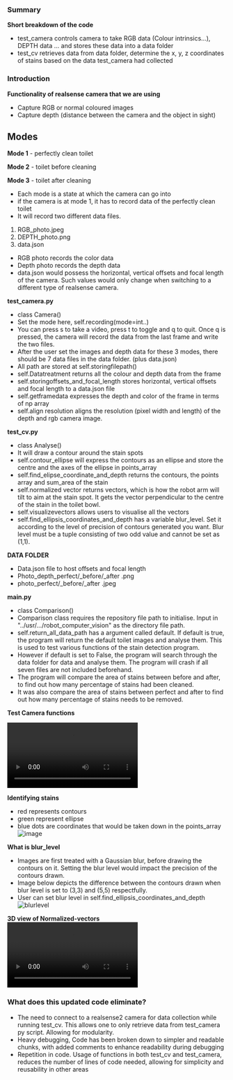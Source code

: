 ### Summary
**Short breakdown of the code**
- test_camera controls camera to take RGB data (Colour intrinsics...), DEPTH data ... and stores these data into a data folder
- test_cv retrieves data from data folder, determine the x, y, z coordinates of stains based on the data test_camera had collected
### Introduction

**Functionality of realsense camera that we are using**
- Capture RGB or normal coloured images
- Capture depth (distance between the camera and the object in sight)


## Modes
**Mode 1** - perfectly clean toilet

**Mode 2** - toilet before cleaning

**Mode 3** - toilet after cleaning

- Each mode is a state at which the camera can go into
- if the camera is at mode 1, it has to record data of the perfectly clean toilet
- It will record two different data files.
1. RGB_photo.jpeg
2. DEPTH_photo.png
3. data.json
- RGB photo records the color data
- Depth photo records the depth data
- data.json would possess the horizontal, vertical offsets and focal length of the camera. Such values would only change when switching to a different type of realsense camera. 


**test_camera.py**
- class Camera()
- Set the mode here, self.recording(mode=int..)
- You can press s to take a video, press t to toggle and q to quit. Once q is pressed, the camera will record the data from the last frame and write the two files.
- After the user set the images and depth data for these 3 modes, there should be 7 data files in the data folder. (plus data.json)
- All path are stored at self.storingfilepath()
- self.Datatreatment returns all the colour and depth data from the frame
- self.storingoffsets_and_focal_length stores horizontal, vertical offsets and focal length to a data.json file
- self.getframedata expresses the depth and color of the frame in terms of np array
- self.align resolution aligns the resolution (pixel width and length) of the depth and rgb camera image.

**test_cv.py**
- class Analyse()
- It will draw a contour around the stain spots
- self.contour_ellipse will express the contours as an ellipse and store the centre and the axes of the ellipse in points_array
- self.find_elipse_coordinate_and_depth returns the contours, the points array and sum_area of the stain
- self.normalized vector returns vectors, which is how the robot arm will tilt to aim at the stain spot. It gets the vector perpendicular to the centre of the stain in the toilet bowl.
- self.visualizevectors allows users to visualise all the vectors
- self.find_ellipsis_coordinates_and_depth has a variable blur_level. Set it according to the level of precision of contours generated you want. Blur level must be a tuple consisting of two odd value and cannot be set as (1,1).


**DATA FOLDER**
- Data.json file to host offsets and focal length
- Photo_depth_perfect/_before/_after .png 
- photo_perfect/_before/_after .jpeg



**main.py**
- class Comparison()
- Comparison class requires the repository file path to initialise. Input in "../usr/.../robot_computer_vision" as the directory file path.
- self.return_all_data_path has a argument called default. If default is true, the program will return the default toilet images and analyse them. This is used to test various functions of the stain detection program.
- However if default is set to False, the program will search through the data folder for data and analyse them. The program will crash if all seven files are not included beforehand.
- The program will compare the area of stains between before and after, to find out how many percentage of stains had been cleaned. 
- It was also compare the area of stains between perfect and after to find out how many percentage of stains needs to be removed. 



**Test Camera functions**

![depth_rgb_camera](https://github.com/BluePjCookies/robot_computor_vision/blob/main/screen_shot/Screen%20Recording%202024-01-11%20at%201.11.46%20PM.mov)

**Identifying stains**
- red represents contours
- green represent ellipse
- blue dots are coordinates that would be taken down in the points_array
![image](https://github.com/17688959374/robot_computor_vision/assets/128206550/0208efd7-6b04-4539-b47d-8d090d90770d)

**What is blur_level**
- Images are first treated with a Gaussian blur, before drawing the contours on it. Setting the blur level would impact the precision of the contours drawn.
- Image below depicts the difference between the contours drawn when blur level is set to (3,3) and (5,5) respectfully. 
- User can set blur level in self.find_ellipsis_coordinates_and_depth
![blurlevel](https://github.com/BluePjCookies/robot_computor_vision/blob/main/screen_shot/image.png)

**3D view of Normalized-vectors**
![video](https://github.com/BluePjCookies/robot_computer_vision/blob/main/screen_shot/3dvector.mov)

### What does this updated code eliminate?

- The need to connect to a realsense2 camera for data collection while running test_cv. This allows one to only retrieve data from test_camera py script. Allowing for modularity.
- Heavy debugging, Code has been broken down to simpler and readable chunks, with added comments to enhance readability during debugging
- Repetition in code. Usage of functions in both test_cv and test_camera, reduces the number of lines of code needed, allowing for simplicity and reusability in other areas



   
